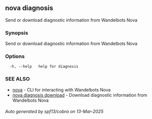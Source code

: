 ## nova diagnosis

Send or download diagnostic information from Wandelbots Nova

### Synopsis

Send or download diagnostic information from Wandelbots Nova

### Options

```
  -h, --help   help for diagnosis
```

### SEE ALSO

* [nova](nova.md)	 - CLI for interacting with Wandelbots Nova
* [nova diagnosis download](nova_diagnosis_download.md)	 - Download diagnostic information from Wandelbots Nova

###### Auto generated by spf13/cobra on 13-Mar-2025
